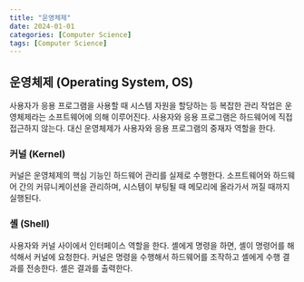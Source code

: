 ```yaml
---
title: "운영체제"
date: 2024-01-01
categories: [Computer Science]
tags: [Computer Science]
---
```


## 운영체제 (Operating System, OS)

사용자가 응용 프로그램을 사용할 때 시스템 자원을 할당하는 등 복잡한 관리 작업은 운영체제라는 소프트웨어에 의해 이루어진다. 사용자와 응용 프로그램은 하드웨어에 직접 접근하지 않는다. 대신 운영체제가 사용자와 응용 프로그램의 중재자 역할을 한다.



### 커널 (Kernel)

커널은 운영체제의 핵심 기능인 하드웨어 관리를 실제로 수행한다. 소프트웨어와 하드웨어 간의 커뮤니케이션을 관리하며, 시스템이 부팅될 때 메모리에 올라가서 꺼질 때까지 실행된다.



### 셸 (Shell)

사용자와 커널 사이에서 인터페이스 역할을 한다. 셸에게 명령을 하면, 셸이 명령어를 해석해서 커널에 요청한다. 커널은 명령을 수행해서 하드웨어를 조작하고 셸에게 수행 결과를 전송한다. 셸은 결과를 출력한다.